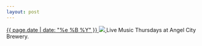 ```yaml
---
layout: post
---
```


<p>
  <a href="/272">
    <time>{{ page.date | date: "%e %B %Y" }}</time>
    <img src="https://s3.amazonaws.com/life.aaronjgreenberg.com/272.jpg">
  </a>
  Live Music Thursdays at Angel City Brewery.
</p>

